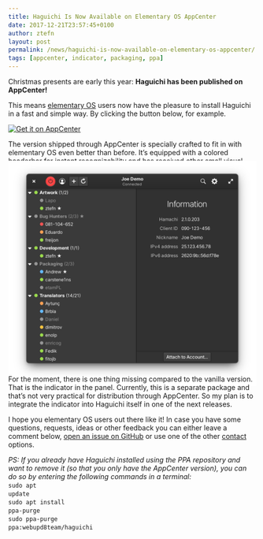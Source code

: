```yaml
---
title: Haguichi Is Now Available on Elementary OS AppCenter
date: 2017-12-21T23:57:45+0100
author: ztefn
layout: post
permalink: /news/haguichi-is-now-available-on-elementary-os-appcenter/
tags: [appcenter, indicator, packaging, ppa]
---
```

Christmas presents are early this year: **Haguichi has been published on AppCenter!**
  
This means <a href="https://elementary.io/" target="_blank">elementary OS</a> users now have the pleasure to install Haguichi in a fast and simple way. By clicking the button below, for example.

[<img class="aligncenter" src="https://appcenter.elementary.io/badge.svg" alt="Get it on AppCenter" />](https://appcenter.elementary.io/com.github.ztefn.haguichi)

The version shipped through AppCenter is specially crafted to fit in with elementary OS even better than before. It&#8217;s equipped with a colored headerbar for instant recognizability and has received other small visual tweaks.

<img class="aligncenter" style="margin: -40px auto;" src="https://raw.githubusercontent.com/ztefn/haguichi/elementary-loki/data/screenshots/1.png" alt="Haguichi on elementary OS 0.4 Loki from AppCenter" />

For the moment, there is one thing missing compared to the vanilla version. That is the indicator in the panel. Currently, this is a separate package and that&#8217;s not very practical for distribution through AppCenter. So my plan is to integrate the indicator into Haguichi itself in one of the next releases.

I hope you elementary OS users out there like it! In case you have some questions, requests, ideas or other feedback you can either leave a comment below, <a href="https://github.com/ztefn/haguichi/issues" target="_blank">open an issue on GitHub</a> or use one of the other [contact](/about/#contact) options.

_PS: If you already have Haguichi installed using the PPA repository and want to remove it (so that you only have the AppCenter version), you can do so by entering the following commands in a terminal:_<br>
<code class="user clipboard">sudo apt update</code><br>
<code class="user clipboard">sudo apt install ppa-purge</code><br>
<code class="user clipboard">sudo ppa-purge ppa:webupd8team/haguichi</code>
